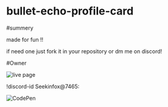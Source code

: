# bullet-echo-profile-card

#summery

made for fun !!

if need one just fork it in your repository or dm me on discord!

#Owner

![live page]()

!discord-id Seekinfox@7465:

![CodePen](https://codepen.io/seekinfox/)

